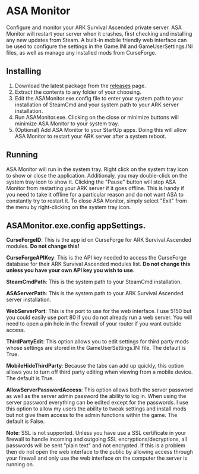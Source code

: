 # ASA Monitor

Configure and monitor your ARK Survival Ascended private server.  ASA Monitor will restart your server when it crashes, first checking and installing any new updates from Steam.  A built-in mobile friendly web interface can be used to configure the settings in the Game.INI and GameUserSettings.INI files, as well as manage any installed mods from CurseForge.

## Installing

1. Download the latest package from the [releases](https://github.com/gflansburg/ASAMonitor/releases) page.
2. Extract the contents to any folder of your choosing.
3. Edit the ASAMonitor.exe.config file to enter your system path to your installation of SteamCmd and your system path to your ARK server installation.
4. Run ASAMonitor.exe.  Clicking on the close or minimize buttons will minimize ASA Monitor to your system tray.
5. (Optional) Add ASA Monitor to your StartUp apps.  Doing this will allow ASA Monitor to restart your ARK server after a system reboot.

## Running
ASA Monitor will run in the system tray. Right click on the system tray icon to show or close the application. Additionaly, you may double-click on the system tray icon to show it.  Clicking the "Pause" button will stop ASA Monitor from restarting your ARK server if it goes offline.  This is handy if you need to take it offline for a particular reason and do not want ASA to constantly try to restart it.  To close ASA Monitor, simply select "Exit" from the menu by right-clicking on the system tray icon.

## ASAMonitor.exe.config appSettings.
**CurseForgeID**: This is the app id on CurseForge for ARK Survival Ascended modules.  **Do not change this!**

**CurseForgeAPIKey**: This is the API key needed to access the CurseForge database for their ARK Survival Ascended modules list.  **Do not change this unless you have your own API key you wish to use.**

**SteamCmdPath**: This is the system path to your SteamCmd installation.

**ASAServerPath**: This is the system path to your ARK Survival Ascended server installation.

**WebServerPort**: This is the port to use for the web interface. I use 5150 but you could easily use port 80 if you do not already run a web server.  You will need to open a pin hole in the firewall of your router if you want outside access.

**ThirdPartyEdit**: This option allows you to edit settings for third party mods whose settings are stored in the GameUserSettings.INI file.  The default is True.

**MobileHideThirdParty**: Because the tabs can add up quickly, this option allows you to turn off third party editing when viewing from a mobile device.  The default is True.

**AllowServerPasswordAccess**: This option allows both the server password as well as the server admin password the ability to log in.  When using the server password everything can be edited except for the passwords.  I use this option to allow my users the ability to tweak settings and install mods but not give them access to the admin functions within the game.  The default is False.

**Note**: SSL is not supported.  Unless you have use a SSL certificate in your firewall to handle incoming and outgoing SSL encryptions/decryptions, all passwords will be sent "plain text" and not encrypted.  If this is a problem then do not open the web interface to the public by allowing access through your firewall and only use the web interface on the computer the server is running on.
